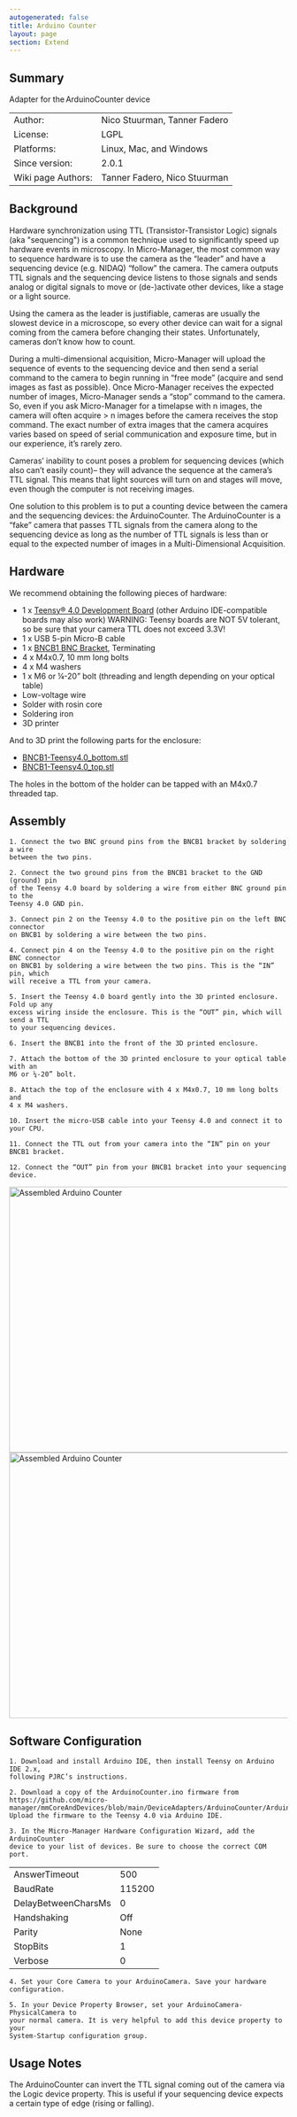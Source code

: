 ```yaml
---
autogenerated: false
title: Arduino Counter
layout: page
section: Extend
---
```



## Summary 
	

Adapter for the ArduinoCounter device 

<table>
<tr><td>Author:</td><td>Nico Stuurman, Tanner Fadero</td></tr>
<tr><td>License:</td><td>LGPL</td></tr>
<tr><td>Platforms:</td><td>Linux, Mac, and Windows</td></tr>
<tr><td>Since version: </td><td> 2.0.1</td></tr>
<tr><td>Wiki page Authors:</td><td>Tanner Fadero, Nico Stuurman</td></tr>
</table>

 

## Background  
 

Hardware synchronization using TTL (Transistor-Transistor Logic) signals (aka "sequencing") is a common technique used to significantly speed up hardware events in microscopy. In Micro-Manager, the most common way to sequence hardware is to use the camera as the “leader” and have a sequencing device (e.g. NIDAQ) “follow” the camera. The camera outputs TTL signals and the sequencing device listens to those signals and sends analog or digital signals to move or (de-)activate other devices, like a stage or a light source.  

Using the camera as the leader is justifiable, cameras are usually the slowest device in a microscope, so every other device can wait for a signal coming from the camera before changing their states. Unfortunately, cameras don’t know how to count. 

During a multi-dimensional acquisition, Micro-Manager will upload the sequence of events to the sequencing device and then send a serial command to the camera to begin running in “free mode” (acquire and send images as fast as possible). Once Micro-Manager receives the expected number of images, Micro-Manager sends a “stop” command to the camera. So, even if you ask Micro-Manager for a timelapse with n images, the camera will often acquire > n images before the camera receives the stop command. The exact number of extra images that the camera acquires varies based on speed of serial communication and exposure time, but in our experience, it’s rarely zero.  

Cameras’ inability to count poses a problem for sequencing devices (which also can’t easily count)– they will advance the sequence at the camera’s TTL signal. This means that light sources will turn on and stages will move, even though the computer is not receiving images.  

One solution to this problem is to put a counting device between the camera and the sequencing devices: the ArduinoCounter. The ArduinoCounter is a “fake” camera that passes TTL signals from the camera along to the sequencing device as long as the number of TTL signals is less than or equal to the expected number of images in a Multi-Dimensional Acquisition.  


## Hardware 
 

We recommend obtaining the following pieces of hardware: 

- 1 x [Teensy® 4.0 Development Board](https://www.pjrc.com/store/teensy40.html) (other Arduino IDE-compatible boards may also work) 
   WARNING: Teensy boards are NOT 5V tolerant, so be sure that your camera TTL does not exceed 3.3V! 
- 1 x USB 5-pin Micro-B cable 
- 1 x [BNCB1 BNC Bracket](https://www.thorlabs.com/thorproduct.cfm?partnumber=BNCB1), Terminating  
- 4 x M4x0.7, 10 mm long bolts 
- 4 x M4 washers 
- 1 x M6 or ¼-20” bolt (threading and length depending on your optical table) 
- Low-voltage wire 
- Solder with rosin core 
- Soldering iron 
- 3D printer 

And to 3D print the following parts for the enclosure: 
- [BNCB1-Teensy4.0_bottom.stl](https://cad.onshape.com/documents/1ab48122c4b2011ffbce11bd/w/dced114106cf3adaab76998b/e/175cdafb03beffdd42f48551) 
- [BNCB1-Teensy4.0_top.stl](https://cad.onshape.com/documents/34062bca41194ed3026c499f/w/1205e801a310d4a86809667e/e/3966180759cfb36ec6767996)

The holes in the bottom of the holder can be tapped with an M4x0.7 threaded tap.  


## Assembly 


    1. Connect the two BNC ground pins from the BNCB1 bracket by soldering a wire 
    between the two pins. 

    2. Connect the two ground pins from the BNCB1 bracket to the GND (ground) pin 
    of the Teensy 4.0 board by soldering a wire from either BNC ground pin to the 
    Teensy 4.0 GND pin. 

    3. Connect pin 2 on the Teensy 4.0 to the positive pin on the left BNC connector 
    on BNCB1 by soldering a wire between the two pins.  

    4. Connect pin 4 on the Teensy 4.0 to the positive pin on the right BNC connector 
    on BNCB1 by soldering a wire between the two pins. This is the “IN” pin, which 
    will receive a TTL from your camera. 

    5. Insert the Teensy 4.0 board gently into the 3D printed enclosure. Fold up any 
    excess wiring inside the enclosure. This is the “OUT” pin, which will send a TTL 
    to your sequencing devices.  

    6. Insert the BNCB1 into the front of the 3D printed enclosure.  

    7. Attach the bottom of the 3D printed enclosure to your optical table with an 
    M6 or ¼-20” bolt.  

    8. Attach the top of the enclosure with 4 x M4x0.7, 10 mm long bolts and 
    4 x M4 washers. 

    10. Insert the micro-USB cable into your Teensy 4.0 and connect it to your CPU. 

    11. Connect the TTL out from your camera into the “IN” pin on your BNCB1 bracket. 

    12. Connect the “OUT” pin from your BNCB1 bracket into your sequencing device. 


<img src="media/ArduinoCounter_1.jpg" alt="Assembled Arduino Counter"  width="640" height="480">
 

<img src="media/ArduinoCounter_2.jpg" alt="Assembled Arduino Counter"  width="640" height="480">

## Software Configuration 

    1. Download and install Arduino IDE, then install Teensy on Arduino IDE 2.x, 
    following PJRC’s instructions.

    2. Download a copy of the ArduinoCounter.ino firmware from https://github.com/micro-manager/mmCoreAndDevices/blob/main/DeviceAdapters/ArduinoCounter/ArduinoCounter/ArduinoCounter.ino.
    Upload the firmware to the Teensy 4.0 via Arduino IDE. 

    3. In the Micro-Manager Hardware Configuration Wizard, add the ArduinoCounter 
    device to your list of devices. Be sure to choose the correct COM port. 

  <table>
    <tr><td>AnswerTimeout</td><td>500</td></tr>
    <tr><td>BaudRate</td><td>115200</td></tr>
    <tr><td>DelayBetweenCharsMs</td><td>0</td></tr>
    <tr><td>Handshaking</td><td>Off</td></tr>
    <tr><td>Parity</td><td>None</td></tr>
    <tr><td>StopBits</td><td>1</td></tr>
    <tr><td>Verbose</td><td>0</td></tr> 
    </table>
 
    4. Set your Core Camera to your ArduinoCamera. Save your hardware configuration.  

    5. In your Device Property Browser, set your ArduinoCamera-PhysicalCamera to 
    your normal camera. It is very helpful to add this device property to your 
    System-Startup configuration group.  

 

## Usage Notes 
 

The ArduinoCounter can invert the TTL signal coming out of the camera via the Logic 
device property. This is useful if your sequencing device expects a certain type of 
edge (rising or falling).
